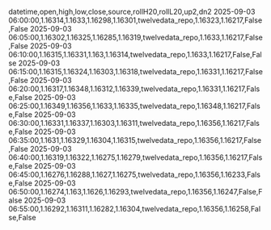 datetime,open,high,low,close,source,rollH20,rollL20,up2,dn2
2025-09-03 06:00:00,1.16314,1.1633,1.16298,1.16301,twelvedata_repo,1.16323,1.16217,False,False
2025-09-03 06:05:00,1.16302,1.16325,1.16285,1.16319,twelvedata_repo,1.1633,1.16217,False,False
2025-09-03 06:10:00,1.16315,1.16331,1.163,1.16314,twelvedata_repo,1.1633,1.16217,False,False
2025-09-03 06:15:00,1.16315,1.16324,1.16303,1.16318,twelvedata_repo,1.16331,1.16217,False,False
2025-09-03 06:20:00,1.16317,1.16348,1.16312,1.16339,twelvedata_repo,1.16331,1.16217,False,False
2025-09-03 06:25:00,1.16349,1.16356,1.1633,1.16335,twelvedata_repo,1.16348,1.16217,False,False
2025-09-03 06:30:00,1.16331,1.16337,1.16303,1.16311,twelvedata_repo,1.16356,1.16217,False,False
2025-09-03 06:35:00,1.1631,1.16329,1.16304,1.16315,twelvedata_repo,1.16356,1.16217,False,False
2025-09-03 06:40:00,1.16319,1.16322,1.16275,1.16279,twelvedata_repo,1.16356,1.16217,False,False
2025-09-03 06:45:00,1.16276,1.16288,1.1627,1.16275,twelvedata_repo,1.16356,1.16233,False,False
2025-09-03 06:50:00,1.16274,1.163,1.1626,1.16293,twelvedata_repo,1.16356,1.16247,False,False
2025-09-03 06:55:00,1.16292,1.16311,1.16282,1.16304,twelvedata_repo,1.16356,1.16258,False,False
